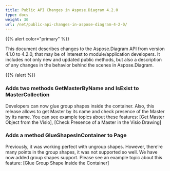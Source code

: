 ```yaml
---
title: Public API Changes in Aspose.Diagram 4.2.0
type: docs
weight: 30
url: /net/public-api-changes-in-aspose-diagram-4-2-0/
---
```


{{% alert color="primary" %}} 

This document describes changes to the Aspose.Diagram API from version 4.1.0 to 4.2.0, that may be of interest to module/application developers. It includes not only new and updated public methods, but also a description of any changes in the behavior behind the scenes in Aspose.Diagram. 

{{% /alert %}} 
### **Adds two methods GetMasterByName and IsExist to MasterCollection**
Developers can now glue group shapes inside the container. Also, this release allows to get Master by its name and check presence of the Master by its name. You can see example topics about these features: [Get Master Object from the Visio], [Check Presence of a Master in the Visio Drawing]
### **Adds a method GlueShapesInContainer to Page**
Previously, it was working perfect with ungroup shapes. However, there’re many points in the group shapes, it was not supported so well. We have now added group shapes support. Please see an example topic about this feature: [Glue Group Shape Inside the Container]